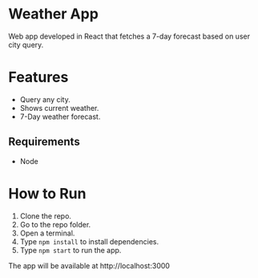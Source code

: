 # Weather App

Web app developed in React that fetches a 7-day forecast based on user city query.

# Features

* Query any city.
* Shows current weather.
* 7-Day weather forecast.

## Requirements

* Node

# How to Run 
1. Clone the repo.
2. Go to the repo folder.
3. Open a terminal.
4. Type `npm install` to install dependencies.
5. Type `npm start` to run the app.

The app will be available at http://localhost:3000
